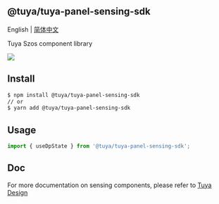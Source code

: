 ## @tuya/tuya-panel-sensing-sdk

English | [简体中文](./README-zh_CN.md)

Tuya Szos component library

[![](https://img.shields.io/npm/v/@tuya/tuya-panel-sensing-sdk/latest.svg)](https://www.npmjs.com/package/@tuya/tuya-panel-sensing-sdk)

## Install

```sh
$ npm install @tuya/tuya-panel-sensing-sdk
// or
$ yarn add @tuya/tuya-panel-sensing-sdk
```

## Usage

```js
import { useDpState } from '@tuya/tuya-panel-sensing-sdk';
```

## Doc

For more documentation on sensing components, please refer to [Tuya Design](https://developer.tuya.com/cn/docs/control-panel-sdk/szos-sdk?id=Kaiuyhfamrhom)
